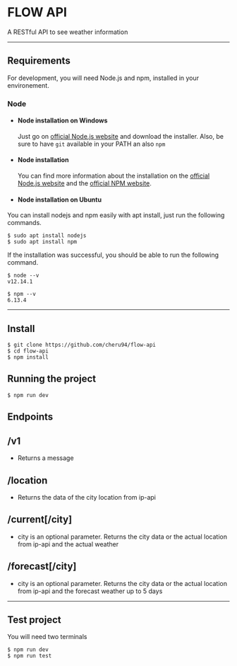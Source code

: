 # FLOW API

A RESTful API to see weather information

---
## Requirements

For development, you will need Node.js and npm, installed in your environement.

### Node
- #### Node installation on Windows

  Just go on [official Node.js website](https://nodejs.org/) and download the installer.
Also, be sure to have `git` available in your PATH an also `npm`

- #### Node installation 

  You can find more information about the installation on the [official Node.js website](https://nodejs.org/) and the [official NPM website](https://npmjs.org/).
  
- #### Node installation on Ubuntu

You can install nodejs and npm easily with apt install, just run the following commands.

    $ sudo apt install nodejs
    $ sudo apt install npm

If the installation was successful, you should be able to run the following command.

    $ node --v
    v12.14.1

    $ npm --v
    6.13.4

---

## Install

    $ git clone https://github.com/cheru94/flow-api
    $ cd flow-api
    $ npm install

## Running the project

    $ npm run dev
    
    
    
## Endpoints 


  ## /v1  
  
  - Returns a message

  ## /location

  - Returns the data of the city location from ip-api


  ## /current[/city]

  - city is an optional parameter. Returns the city data or the actual location from ip-api and the actual weather

  ## /forecast[/city]
  
  - city is an optional parameter. Returns the city data or the actual location from ip-api and the forecast weather up to 5 days 

  ---

## Test project 

You will need two terminals

    $ npm run dev
    $ npm run test
    

    
    
